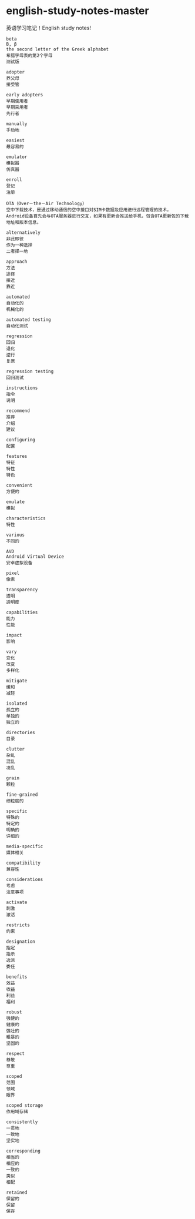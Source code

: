 # english-study-notes-master
英语学习笔记！English study notes!

```
beta
B, β
the second letter of the Greek alphabet
希腊字母表的第2个字母
测试版
```

```
adopter
养父母
接受管

early adopters
早期使用者
早期采用者
先行者
```

```
manually
手动地
```

```
easiest
最容易的
```

```
emulator
模拟器
仿真器
```

```
enroll
登记
注册
```

```
OTA（Over－the－Air Technology）
空中下载技术，是通过移动通信的空中接口对SIM卡数据及应用进行远程管理的技术。
Android设备首先会与OTA服务器进行交互，如果有更新会推送给手机，包含OTA更新包的下载地址和版本信息。
```


```
alternatively
非此即彼
作为一种选择
二者择一地
```

```
approach
方法
途径
接近
靠近
```

```
automated
自动化的
机械化的

automated testing
自动化测试
```

```
regression
回归
退化
逆行
复原

regression testing
回归测试
```

```
instructions
指令
说明
```

```
recommend
推荐
介绍
建议
```

```
configuring
配置
```

```
features
特征
特性
特色
```

```
convenient
方便的
```

```
emulate
模拟
```

```
characteristics
特性
```

```
various
不同的
```

```
AVD
Android Virtual Device
安卓虚拟设备
```

```
pixel
像素
```


```
transparency
透明
透明度
```


```
capabilities
能力
性能
```


```
impact 
影响
```


```
vary
变化
改变
多样化
```


```
mitigate
缓和
减轻
```
```
isolated
孤立的
单独的
独立的
```

```
directories
目录
```

```
clutter
杂乱
混乱
凌乱
```

```
grain
颗粒

fine-grained
细粒度的
```

```
specific
特殊的
特定的
明确的
详细的

media-specific
媒体相关
```

```
compatibility
兼容性
```
```
considerations
考虑
注意事项
```

```
activate
刺激
激活
```


```
restricts
约束
```


```
designation
指定
指示
选派
委任
```


```
benefits
效益
收益
利益
福利
```

```
robust
强健的
健康的
强壮的
粗暴的
坚固的
```

```
respect
尊敬
尊重
```

```
scoped
范围
领域
眼界

scoped storage
作用域存储
```


```
consistently
一贯地
一致地
坚实地
```

```
corresponding
相当的
相应的
一致的
类似
相配
```


```
retained
保留的
保留
保存
```





